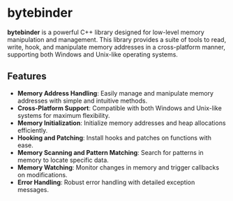 # bytebinder

**bytebinder** is a powerful C++ library designed for low-level memory manipulation and management. This library provides a suite of tools to read, write, hook, and manipulate memory addresses in a cross-platform manner, supporting both Windows and Unix-like operating systems.

## Features

- **Memory Address Handling**: Easily manage and manipulate memory addresses with simple and intuitive methods.
- **Cross-Platform Support**: Compatible with both Windows and Unix-like systems for maximum flexibility.
- **Memory Initialization**: Initialize memory addresses and heap allocations efficiently.
- **Hooking and Patching**: Install hooks and patches on functions with ease.
- **Memory Scanning and Pattern Matching**: Search for patterns in memory to locate specific data.
- **Memory Watching**: Monitor changes in memory and trigger callbacks on modifications.
- **Error Handling**: Robust error handling with detailed exception messages.
